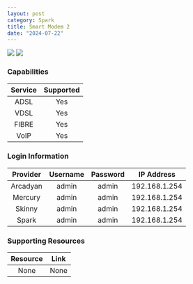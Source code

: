 ```yaml
---
layout: post
category: Spark
title: Smart Modem 2
date: "2024-07-22"
---
```

<img src="https://www.spark.co.nz/content/dam/telecomcms/content-images/broadband/hardware/spark-smart-modem-2.png" class="modem_image">
<img src="https://openwrt.org/_media/media/arcadyan/aw1000/arcadyan_aw1000_back.jpg?w=400&tok=2c2d10" class="modem_image">

### Capabilities

| Service | Supported |
| :-: | :-: |
| ADSL | Yes |
| VDSL | Yes |
| FIBRE | Yes |
| VoIP | Yes |

### Login Information

| Provider | Username | Password | IP Address |
| :-: | :-: | :-: | :-: |
| Arcadyan | admin | admin | 192.168.1.254 |
| Mercury | admin | admin | 192.168.1.254 |
| Skinny | admin | admin | 192.168.1.254 |
| Spark | admin | admin | 192.168.1.254 |

### Supporting Resources

| Resource | Link |
| :-: | :-: |
| None | None |

